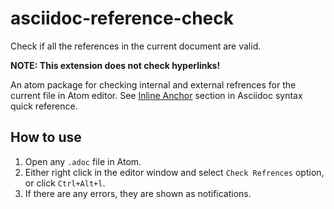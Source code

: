 # asciidoc-reference-check
Check if all the references in the current document are valid.

**NOTE: This extension does not check hyperlinks!** 

An atom package for checking internal and external refrences for the current file in Atom editor.
See [Inline Anchor](http://asciidoctor.org/docs/asciidoc-syntax-quick-reference/#links) section in Asciidoc syntax quick reference.

## How to use
1. Open any `.adoc` file in Atom.
2. Either right click in the editor window and select `Check Refrences` option, or click `Ctrl+Alt+l`.
3. If there are any errors, they are shown as notifications.

